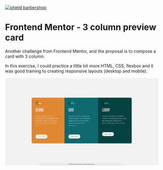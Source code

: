 [![shield barbershop](https://img.shields.io/badge/viniciustocchio-frontendmentor-aqua)](https://github.com/viniciustocchio/Front-end-MentorCard)

# <a src="https://viniciustocchio.github.io/3-column-preview-card/">Frontend Mentor - 3 column preview card</a>

Another challange from Frontend Mentor, and the proposal is to compose a card with 3 column.

In this exercise, I could practice a little bit more HTML, CSS, flexbox and it was good training to creating responsive layouts (desktop and mobile).

<img alt="layout image" src="/design/layout.png">
